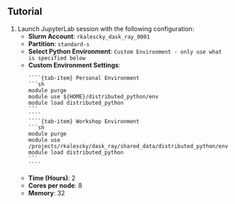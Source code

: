 ## Tutorial

1. Launch JupyterLab session with the following configuration:
    - **Slurm Account**: `rkalescky_dask_ray_0001`
    - **Partition**: `standard-s`
    - **Select Python Environment**: `Custom Environment - only use what is specified below`
    - **Custom Environment Settings**:
        `````{tab-set}
        ````{tab-item} Personal Environment
        ```sh
        module purge
        module use ${HOME}/distributed_python/env
        module load distributed_python
        ```
        ````
        ````{tab-item} Workshop Environment
        ```sh
        module purge
        module use /projects/rkalescky/dask_ray/shared_data/distributed_python/env
        module load distributed_python
        ```
        ````
        `````
    - **Time (Hours)**: 2
    - **Cores per node**: 8
    - **Memory**: 32
